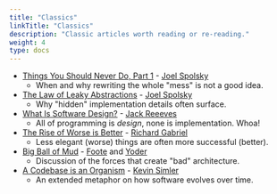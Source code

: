 ```yaml
---
title: "Classics"
linkTitle: "Classics"
description: "Classic articles worth reading or re-reading."
weight: 4
type: docs
---
```


* [Things You Should Never Do, Part 1](https://www.joelonsoftware.com/2000/04/06/things-you-should-never-do-part-i/) - [Joel Spolsky](https://www.joelonsoftware.com/about-me/)
  * When and why rewriting the whole "mess" is not a good idea.
* [The Law of Leaky Abstractions](https://www.joelonsoftware.com/2002/11/11/the-law-of-leaky-abstractions/) - [Joel Spolsky](https://www.joelonsoftware.com/about-me/)
  * Why "hidden" implementation details often surface.
* [What Is Software Design?](https://www.developerdotstar.com/mag/articles/reeves_design.html) - [Jack Reeeves](http://www.bleading-edge.com/)
  * All of programming is *design*, none is implementation. Whoa!
* [The Rise of Worse is Better](https://www.dreamsongs.com/RiseOfWorseIsBetter.html) - [Richard Gabriel](https://www.dreamsongs.com/Bio.html) 
  * Less elegant (worse) things are often more successful (better).
* [Big Ball of Mud](http://www.laputan.org/mud/) - [Foote](http://www.laputan.org/) and [Yoder](https://joeyoder.com/)
  * Discussion of the forces that create "bad" architecture.
* [A Codebase is an Organism](https://meltingasphalt.com/a-codebase-is-an-organism/) - [Kevin Simler](https://meltingasphalt.com/about/)
  * An extended metaphor on how software evolves over time.
